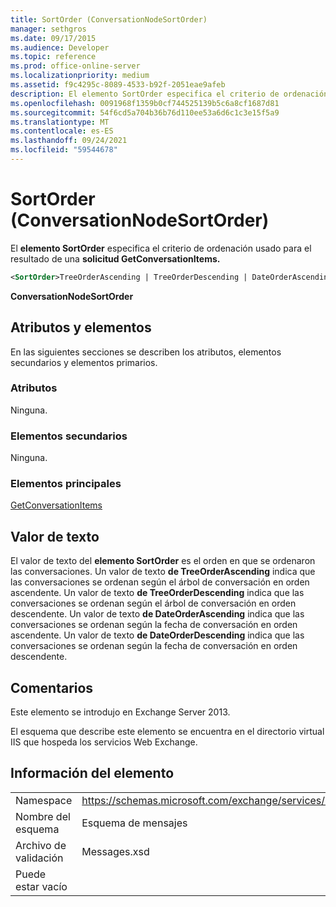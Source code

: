 ```yaml
---
title: SortOrder (ConversationNodeSortOrder)
manager: sethgros
ms.date: 09/17/2015
ms.audience: Developer
ms.topic: reference
ms.prod: office-online-server
ms.localizationpriority: medium
ms.assetid: f9c4295c-8089-4533-b92f-2051eae9afeb
description: El elemento SortOrder especifica el criterio de ordenación usado para el resultado de una solicitud GetConversationItems.
ms.openlocfilehash: 0091968f1359b0cf744525139b5c6a8cf1687d81
ms.sourcegitcommit: 54f6cd5a704b36b76d110ee53a6d6c1c3e15f5a9
ms.translationtype: MT
ms.contentlocale: es-ES
ms.lasthandoff: 09/24/2021
ms.locfileid: "59544678"
---
```

# <a name="sortorder-conversationnodesortorder"></a>SortOrder (ConversationNodeSortOrder)

El **elemento SortOrder** especifica el criterio de ordenación usado para el resultado de una **solicitud GetConversationItems.** 
  
```XML
<SortOrder>TreeOrderAscending | TreeOrderDescending | DateOrderAscending | DateOrderDescending</SortOrder>
```

 **ConversationNodeSortOrder**
## <a name="attributes-and-elements"></a>Atributos y elementos

En las siguientes secciones se describen los atributos, elementos secundarios y elementos primarios.
  
### <a name="attributes"></a>Atributos

Ninguna.
  
### <a name="child-elements"></a>Elementos secundarios

Ninguna.
  
### <a name="parent-elements"></a>Elementos principales

[GetConversationItems](getconversationitems.md)
  
## <a name="text-value"></a>Valor de texto

El valor de texto del **elemento SortOrder** es el orden en que se ordenaron las conversaciones. Un valor de texto **de TreeOrderAscending** indica que las conversaciones se ordenan según el árbol de conversación en orden ascendente. Un valor de texto **de TreeOrderDescending** indica que las conversaciones se ordenan según el árbol de conversación en orden descendente. Un valor de texto **de DateOrderAscending** indica que las conversaciones se ordenan según la fecha de conversación en orden ascendente. Un valor de texto **de DateOrderDescending** indica que las conversaciones se ordenan según la fecha de conversación en orden descendente. 
  
## <a name="remarks"></a>Comentarios

Este elemento se introdujo en Exchange Server 2013.
  
El esquema que describe este elemento se encuentra en el directorio virtual IIS que hospeda los servicios Web Exchange.
  
## <a name="element-information"></a>Información del elemento

|||
|:-----|:-----|
|Namespace  <br/> |https://schemas.microsoft.com/exchange/services/2006/messages  <br/> |
|Nombre del esquema  <br/> |Esquema de mensajes  <br/> |
|Archivo de validación  <br/> |Messages.xsd  <br/> |
|Puede estar vacío  <br/> ||
   

